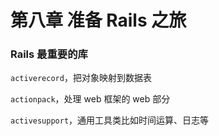 # 第八章 准备 Rails 之旅



### Rails 最重要的库

`activerecord`，把对象映射到数据表

`actionpack`，处理 web 框架的 web 部分

`activesupport`，通用工具类比如时间运算、日志等